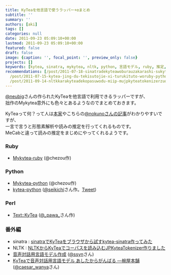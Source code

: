 ```yaml
---
title: KyTeaを他言語で使うラッパー+αまとめ
subtitle: ''
summary: ''
authors: [aki]
tags: []
categories: null
date: 2011-09-23 05:09:10+00:00
lastmod: 2011-09-23 05:09:10+00:00
featured: false
draft: false
image: {caption: '', focal_point: '', preview_only: false}
projects: []
keywords: [kytea, sinatra, mykytea, nltk, python, 言語モデル, ruby, 推定, コーパス, 京都]
recommendations: [/post/2011-07-18-sinatradekyteawoburauzakarashi-sukytea-sinatrazuo-tutemita/,
  /post/2011-07-15-kytea-jing-du-tekisutojie-xi-turukituto-woruby-pythonkarashi-erumykyteawozuo-tutemita/,
  /post/2011-09-14-nltkkarakyteadekopasuwodu-miip-mujpkyteatokenizerzuo-rimasita/]
---
```

[@neubig](http://twitter.com/neubig)さんの作られたKyTeaを他言語で利用できるラッパーですが、  
拙作のMykytea意外にも色々とあるようなのでまとめておきます。

KyTeaって何？って人は[本家](http://www.phontron.com/kytea/index-ja.html)やこちらの[@nokunoさんの記事](http://d.hatena.ne.jp/nokuno/20100307/1267923299)がわかりやすいですが、  
一言で言うと形態素解析や読みの推定を行ってくれるものです。  
MeCabと違って読みの推定をまじめにやってくれるようです。

### Ruby

- [Mykytea-ruby](http://chezou.wordpress.com/2011/07/15/kytea%e3%82%92ruby-python%e3%81%8b%e3%82%89%e4%bd%bf%e3%81%88%e3%82%8bmykytea%e3%82%92%e4%bd%9c%e3%81%a3%e3%81%a6%e3%81%bf%e3%81%9f/ "KyTea:京都テキスト解析ツールキット をRuby, Pythonから使えるMykyteaを作ってみた") (@chezou作)

### Python

- [Mykytea-python](http://chezou.wordpress.com/2011/07/15/kytea%e3%82%92ruby-python%e3%81%8b%e3%82%89%e4%bd%bf%e3%81%88%e3%82%8bmykytea%e3%82%92%e4%bd%9c%e3%81%a3%e3%81%a6%e3%81%bf%e3%81%9f/ "KyTea:京都テキスト解析ツールキット をRuby, Pythonから使えるMykyteaを作ってみた") (@chezou作)
- [kytea-python](https://github.com/seikichi/kytea-python) ([@seikichi](https://twitter.com/#%21/seikichi/)さん作。[Tweet](https://twitter.com/#%21/seikichi/status/81095004558331904))

### Perl

- [Text::KyTea](http://pawa.dojikko.com/pg/perl/2614.html) ([@\_pawa\_](https://twitter.com/#!/_pawa_)さん作)

### 番外編

- sinatra : [sinatraでKyTeaをブラウザから試すkytea-sinatra作ってみた](http://chezou.wordpress.com/2011/07/18/sinatra%e3%81%a7kytea%e3%82%92%e3%83%96%e3%83%a9%e3%82%a6%e3%82%b6%e3%81%8b%e3%82%89%e8%a9%a6%e3%81%99kytea-sinatra%e4%bd%9c%e3%81%a3%e3%81%a6%e3%81%bf%e3%81%9f/ "sinatraでKyTeaをブラウザから試すkytea-sinatra作ってみた")
- NLTK : [NLTKからKyTeaでコーパスを読み込むJPKyteaTokenizer作りました](http://chezou.wordpress.com/2011/09/14/nltk%e3%81%8b%e3%82%89kytea%e3%81%a7%e3%82%b3%e3%83%bc%e3%83%91%e3%82%b9%e3%82%92%e8%aa%ad%e3%81%bf%e8%be%bc%e3%82%80jpkyteatokenizer/ "NLTKからKyTeaでコーパスを読み込むJPKyteaTokenizer作りました")
- [音声対話用言語モデル作成](http://plata.ar.media.kyoto-u.ac.jp/sasada/research/project/dialog/) ([@ssyn](http://twitter.com/ssyn)さん)
- [KyTeaで音声対話用言語モデル あしたからがんばる ―椀屋本舗](http://d.hatena.ne.jp/caesar_wanya/20101121) ([@caesar\_wanya](http://twitter.com/caesar_wanya)さん)

